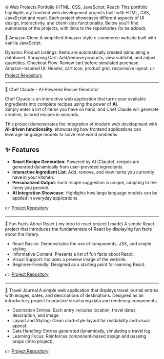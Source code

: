 🌐 Web Projects Portfolio (HTML, CSS, JavaScript, React)
This portfolio highlights my frontend web development projects built with HTML, CSS, JavaScript and react.
Each project showcases different aspects of UI design, interactivity, and client-side functionality.
Below you'll find summaries of the projects, with links to the repositories (to be added).

🔹 Amazon Clone
A simplified Amazon-style e-commerce website built with vanilla JavaScript.

Dynamic Product Listings: Items are automatically created (simulating a database).
Shopping Cart: Add/remove products, view subtotal, and adjust quantities.
Checkout Flow: Review cart before simulated purchase.
Amazon-Inspired UI: Header, cart icon, product grid, responsive layout.
👉 [Project Repository]([(https://github.com/PiaCarlos/amazon-clone)) 

---
🔹 Chef Claude – AI-Powered Recipe Generator

Chef Claude is an interactive web application that turns your available ingredients into complete recipes using the power of **AI**.  
Simply enter a list of items you have on hand, and Chef Claude will generate creative, tailored recipes in seconds.  

This project demonstrates the integration of modern web development with **AI-driven functionality**, showcasing how frontend applications can leverage language models to solve real-world problems.  

## ✨ Features
- **Smart Recipe Generation**: Powered by AI (Claude), recipes are generated dynamically from user-provided ingredients.  
- **Interactive Ingredient List**: Add, remove, and view items you currently have in your kitchen.  
- **Personalized Output**: Each recipe suggestion is unique, adapting to the items you provide.  
- **AI Integration Showcase**: Highlights how large language models can be applied in everyday applications.  

👉 [Project Repository](https://github.com/PiaCarlos/chef-claude/tree/main) 


---

🔹 Fun Facts About React ( my intro to react project I made)
A simple React project that introduces the fundamentals of React by displaying fun facts about the library.  

- React Basics: Demonstrates the use of components, JSX, and simple styling.  
- Informative Content: Presents a list of fun facts about React.  
- Visual Support: Includes a preview image of the website.  
- Beginner-Friendly: Designed as a starting point for learning React.  

👉 [Project Repository](https://github.com/PiaCarlos/react-intro/tree/main) 

---

🔹 Travel Journal
A simple web application that displays travel journal entries with images, dates, and descriptions of destinations. Designed as an introductory project to practice structuring data and rendering components.

- Destination Entries: Each entry includes location, travel dates, description, and image.
- Layout and Styling: Clean card-style layout for readability and visual appeal.
- Data Handling: Entries generated dynamically, simulating a travel log.
- Learning Focus: Reinforces component-based design and passing props (intro project).

👉 [Project Repository](https://github.com/PiaCarlos/react-intro-3) 
